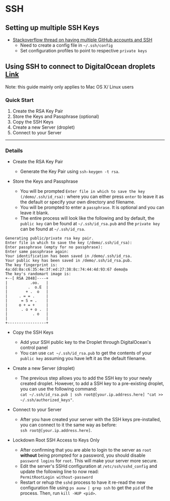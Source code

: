 # SSH

## Setting up multiple SSH Keys

- [Stackoverflow thread on having multiple GitHub accounts and SSH](http://stackoverflow.com/questions/3225862/multiple-github-accounts-ssh-config)
  - Need to create a config file in `~/.ssh/config`
  - Set configuration profiles to point to respective `private keys`

## Using SSH to connect to DigitalOcean droplets [Link](https://www.digitalocean.com/community/tutorials/how-to-use-ssh-keys-with-digitalocean-droplets)

Note: this guide mainly only applies to Mac OS X/ Linux users

### Quick Start

1. Create the RSA Key Pair
2. Store the Keys and Passphrase (optional)
3. Copy the SSH Keys
4. Create a new Server (droplet)
5. Connect to your Server

---

### Details

- Create the RSA Key Pair
  - Generate the Key Pair using `ssh-keygen -t rsa`.

- Store the Keys and Passphrase
  - You will be prompted `Enter file in which to save the key (/demo/.ssh/id_rsa):` where you can either press `enter` to leave it as the default or specify your own directory and filename.  
  - You will be prompted to enter a `passphrase`. It is optional and you can leave it blank.
  - The entire process will look like the following and by default, the `public key` can be found at `~/.ssh/id_rsa.pub` and the `private key` can be found at `~/.ssh/id_rsa`.

```ssh-keygen -t rsa
Generating public/private rsa key pair.
Enter file in which to save the key (/demo/.ssh/id_rsa): 
Enter passphrase (empty for no passphrase): 
Enter same passphrase again: 
Your identification has been saved in /demo/.ssh/id_rsa.
Your public key has been saved in /demo/.ssh/id_rsa.pub.
The key fingerprint is:
4a:dd:0a:c6:35:4e:3f:ed:27:38:8c:74:44:4d:93:67 demo@a
The key's randomart image is:
+--[ RSA 2048]----+
|          .oo.   |
|         .  o.E  |
|        + .  o   |
|     . = = .     |
|      = S = .    |
|     o + = +     |
|      . o + o .  |
|           . o   |
|                 |
+-----------------+
```
- Copy the SSH Keys
  - Add your SSH public key to the Droplet through DigitalOcean's control panel
  - You can use `cat ~/.ssh/id_rsa.pub` to get the contents of your `public key` assuming you have left it as the default filename.  

- Create a new Server (droplet)
  - The previous step allows you to add the SSH key to your newly created droplet. However, to add a SSH key to a pre-existing droplet, you can use the following command:  
  `cat ~/.ssh/id_rsa.pub | ssh root@[your.ip.address.here] "cat >> ~/.ssh/authorized_keys"`.  

- Connect to your Server
  - After you have created your server with the SSH keys pre-installed, you can connect to it the same way as before:  
  `ssh root@[your.ip.address.here]`.

- Lockdown Root SSH Access to Keys Only
  - After confirming that you are able to login to the server as `root` **without** being prompted for a password, you should disable `password logins` for `root`. This will make your server more secure.
  - Edit the server's SSHd configuration at `/etc/ssh/sshd_config` and update the following line to now read:  
  `PermitRootLogin without-password`
  - Restart or rehup the `sshd` process to have it re-read the new configuration file using `ps auxw | grep ssh` to get the `pid` of the process. Then, run `kill -HUP <pid>`.

